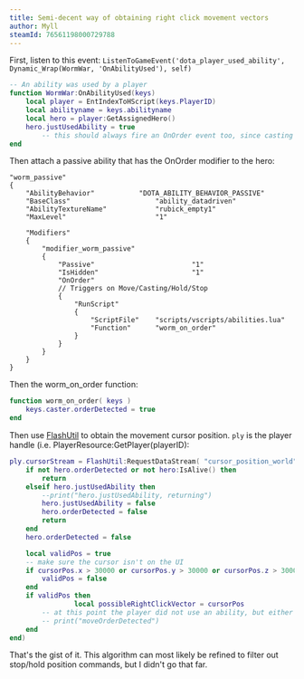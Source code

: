 ```yaml
---
title: Semi-decent way of obtaining right click movement vectors
author: Myll
steamId: 76561198000729788
---
```


First, listen to this event: `ListenToGameEvent('dota_player_used_ability', Dynamic_Wrap(WormWar, 'OnAbilityUsed'), self)`
~~~lua
-- An ability was used by a player
function WormWar:OnAbilityUsed(keys)
	local player = EntIndexToHScript(keys.PlayerID)
	local abilityname = keys.abilityname
	local hero = player:GetAssignedHero()
	hero.justUsedAbility = true
        -- this should always fire an OnOrder event too, since casting an ability is an order.
end
~~~

Then attach a passive ability that has the OnOrder modifier to the hero:
~~~
"worm_passive"
{
	"AbilityBehavior" 			"DOTA_ABILITY_BEHAVIOR_PASSIVE"
	"BaseClass" 					"ability_datadriven"
	"AbilityTextureName"            "rubick_empty1"
	"MaxLevel"                      "1"

	"Modifiers"
	{
		"modifier_worm_passive"
		{
			"Passive"                        "1"
			"IsHidden"                       "1"
			"OnOrder"
			// Triggers on Move/Casting/Hold/Stop
			{
				"RunScript"
				{
					"ScriptFile"	"scripts/vscripts/abilities.lua"
					"Function"		"worm_on_order"
				}
			}
		}
	}
}
~~~
Then the worm_on_order function:
~~~lua
function worm_on_order( keys )
	keys.caster.orderDetected = true
end
~~~
Then use [FlashUtil](https://github.com/Perryvw/FlashUtil) to obtain the movement cursor position. `ply` is the player handle (i.e. PlayerResource:GetPlayer(playerID):
~~~lua
ply.cursorStream = FlashUtil:RequestDataStream( "cursor_position_world", .01, hero:GetPlayerID(), function(playerID, cursorPos)
	if not hero.orderDetected or not hero:IsAlive() then
		return
	elseif hero.justUsedAbility then
		--print("hero.justUsedAbility, returning")
		hero.justUsedAbility = false
		hero.orderDetected = false
		return
	end
	hero.orderDetected = false

	local validPos = true
	-- make sure the cursor isn't on the UI
	if cursorPos.x > 30000 or cursorPos.y > 30000 or cursorPos.z > 30000 then
		validPos = false
	end
	if validPos then
                local possibleRightClickVector = cursorPos
		-- at this point the player did not use an ability, but either used right click move, stop, or hold position.
		-- print("moveOrderDetected")
	end
end)
~~~

That's the gist of it. This algorithm can most likely be refined to filter out stop/hold position commands, but I didn't go that far.


